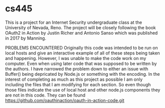 # cs445
This is a project for an Internet Security undergraduate class at the
University of Nevada, Reno. The project will be closely following the 
book OAuth2 in Action by Justin Richer and Antonio Sanso which was 
published in 2017 by Manning.

 PROBLEMS ENCOUNTERED
 Originally this code was intended to be run on local hosts and give an
 interactive example of all of these steps being taken and happening.
 However, I was unable to make the code work on my computer. Even when using
 later code that was supposed to be written by the authors. I have
 narrowed the problem down to either an issue with Buffer() being depricated
 by Node.js or something with the encoding. In the interest of completing 
 as much as this project as possible I am only including the files that I
 am modifying for each section. So even though those files indicate the
 use of local host and other node.js components they are not in this code.
 They can be found https://github.com/oauthinaction/oauth-in-action-code.git
